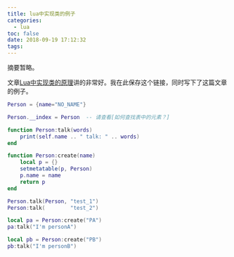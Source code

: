 ```yaml
---
title: lua中实现类的例子
categories:
  - lua
toc: false
date: 2018-09-19 17:12:32
tags:
---
```

摘要暂略。
<!-- more -->

文章[Lua中实现类的原理](https://wuzhiwei.net/lua_make_class/)讲的非常好。我在此保存这个链接，同时写下了这篇文章的例子。
```lua
Person = {name="NO_NAME"}

Person.__index = Person  -- 请查看[如何查找表中的元素？]

function Person:talk(words)
    print(self.name .. " talk: " .. words)
end

function Person:create(name)
    local p = {}
    setmetatable(p, Person)
    p.name = name
    return p
end

Person.talk(Person, "test_1")
Person:talk(        "test_2")

local pa = Person:create("PA")
pa:talk("I'm personA")

local pb = Person:create("PB")
pb:talk("I'm personB")
```
